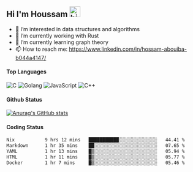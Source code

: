## Hi I'm Houssam <img src="https://user-images.githubusercontent.com/1303154/88677602-1635ba80-d120-11ea-84d8-d263ba5fc3c0.gif" width="28px" alt="hi">

- 👀 I’m interested in data structures and algorithms
- 🔭 I’m currently working with Rust
- 🌱 I’m currently learning graph theory
- 📫 How to reach me: https://www.linkedin.com/in/hossam-abouiba-b044a4147/

#### Top Languages

![C](https://img.shields.io/badge/c-%2300599C.svg?style=for-the-badge&logo=c&logoColor=white)
![Golang](https://img.shields.io/badge/go-blue?style=for-the-badge&logo=Goland)
![JavaScript](https://img.shields.io/badge/javascript-%23323330.svg?style=for-the-badge&logo=javascript&logoColor=%23F7DF1E)
![C++](https://img.shields.io/badge/C%2B%2B-blue?style=for-the-badge&logo=C%2B%2B)


#### Github Status
[![Anurag's GitHub stats](https://github-readme-stats.vercel.app/api?username=0xhoussam&theme=tokyonight)](https://github.com/anuraghazra/github-readme-stats)

#### Coding Status
<!--START_SECTION:waka-->

```txt
Nix           9 hrs 12 mins   ███████████░░░░░░░░░░░░░░   44.41 %
Markdown      1 hr 35 mins    ██░░░░░░░░░░░░░░░░░░░░░░░   07.65 %
YAML          1 hr 13 mins    █▒░░░░░░░░░░░░░░░░░░░░░░░   05.94 %
HTML          1 hr 11 mins    █▒░░░░░░░░░░░░░░░░░░░░░░░   05.77 %
Docker        1 hr 7 mins     █▒░░░░░░░░░░░░░░░░░░░░░░░   05.46 %
```

<!--END_SECTION:waka-->
